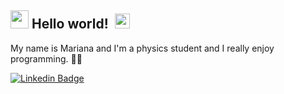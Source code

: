 ## <img src="https://github.com/TheDudeThatCode/TheDudeThatCode/blob/master/Assets/Hi.gif" width="29px"> Hello world! &nbsp;<img src="https://github.com/TheDudeThatCode/TheDudeThatCode/blob/master/Assets/Earth.gif" width="24px">

My name is Mariana and I'm a physics student and I really enjoy programming. 👩‍💻

[![Linkedin Badge](https://img.shields.io/badge/-mmarianaa-blue?style=flat-square&logo=Linkedin&logoColor=white&link=https://www.linkedin.com/in/mmarianaa/)](https://www.linkedin.com/in/mmarianaa/)




